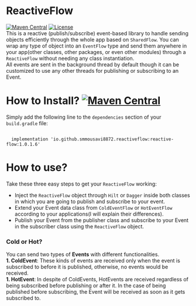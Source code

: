 # ReactiveFlow
[![Maven Central](https://img.shields.io/maven-central/v/io.github.smmousavi8872.reactiveflow/reactive-flow.svg?color=brightgreen)](https://search.maven.org/artifact/io.github.smmousavi8872.reactiveflow/reactive-flow)
[![License](https://img.shields.io/badge/License-Apache_2.0-blue.svg)](https://opensource.org/licenses/Apache-2.0)
<br/>This is a reactive (publish/subscribe) event-based library to handle sending objects efficiently through the whole app based on `SharedFlow`. You can wrap any type of object into an `EventFlow` type and send them anywhere in your app(other classes, other packages, or even other modules) through a `ReactiveFlow` without needing any
class instantiation.<br/>
All events are sent in the background thread by default though it can be customized to use any other threads for publishing or subscribing to an Event.

# How to Install? [![Maven Central](https://img.shields.io/maven-central/v/io.github.smmousavi8872.reactiveflow/reactive-flow.svg?color=brightgreen)](https://search.maven.org/artifact/io.github.smmousavi8872.reactiveflow/reactive-flow)
Simply add the following line to the `dependencies` section of your `build.gradle` file:

```

  implementation 'io.github.smmousavi8872.reactiveflow:reactive-flow:1.0.1.6'

```

# How to use?
Take these three easy steps to get your `ReactiveFlow` working:
* Inject the `ReactiveFlow` object through `Hilt` or `Dagger` inside both classes in which you are going to publish and subscribe to your event.
* Extend your Event data class from `ColdEventFlow` or `HotEventFlow` according to your applications(I will explain their differences).
* Publish your Event from the publisher class and subscribe to your Event in the subscriber class using the `ReactiveFlow` object.

### Cold or Hot?<br/>
You can send two types of **Events** with different functionalities.<br/>
**1. ColdEvent**: These kinds of events are received only when the event is subscribed to before it is published, otherwise, no events would be received.<br/>
**1. HotEvent**: In despite of ColdEvents, HotEvents are received regardless of being subscribed before publishing or after it. In the case of being published before subscribing, the Event will be received as soon as it gets subscribed to.
